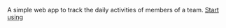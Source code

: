 A simple web app to track the daily activities of members of a team. [Start using](https://activetracker.herokuapp.com)
